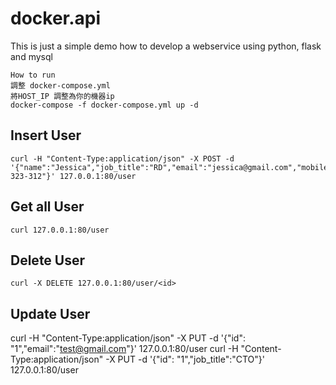 # docker.api
This is just a simple demo how to develop a webservice using python, flask and mysql

```
How to run
調整 docker-compose.yml
將HOST_IP 調整為你的機器ip
docker-compose -f docker-compose.yml up -d
```
## Insert User
```
curl -H "Content-Type:application/json" -X POST -d '{"name":"Jessica","job_title":"RD","email":"jessica@gmail.com","mobile":"0988-323-312"}' 127.0.0.1:80/user
```

## Get all User
```
curl 127.0.0.1:80/user
```

## Delete User
```
curl -X DELETE 127.0.0.1:80/user/<id>
```

## Update User
curl -H "Content-Type:application/json" -X PUT -d '{"id": "1","email":"test@gmail.com"}' 127.0.0.1:80/user
curl -H "Content-Type:application/json" -X PUT -d '{"id": "1","job_title":"CTO"}' 127.0.0.1:80/user
